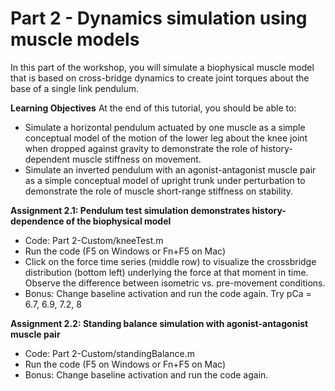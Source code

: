 # Part 2 - Dynamics simulation using muscle models #
In this part of the workshop, you will simulate a biophysical muscle model that is based on cross-bridge dynamics to create joint torques about the base of a single link pendulum.

**Learning Objectives**
At the end of this tutorial, you should be able to:
- Simulate a horizontal pendulum actuated by one muscle as a simple conceptual model of the motion of the lower leg about the knee joint when dropped against gravity to demonstrate the role of history-dependent  muscle stiffness on movement.
- Simulate an inverted pendulum with an agonist-antagonist muscle pair as a simple conceptual model of upright trunk under perturbation to demonstrate the role of muscle short-range stiffness on stability.

**Assignment 2.1: Pendulum test simulation demonstrates history-dependence of the biophysical model**
- Code: Part 2-Custom/kneeTest.m
- Run the code (F5 on Windows or Fn+F5 on Mac)
- Click on the force time series (middle row) to visualize the crossbridge distribution (bottom left) underlying the force at that moment in time. Observe the difference between isometric vs. pre-movement conditions. 
- Bonus: Change baseline activation and run the code again. Try pCa = 6.7, 6.9, 7.2, 8

**Assignment 2.2: Standing balance simulation with agonist-antagonist muscle pair**
- Code: Part 2-Custom/standingBalance.m
- Run the code (F5 on Windows or Fn+F5 on Mac)
- Bonus: Change baseline activation and run the code again.
